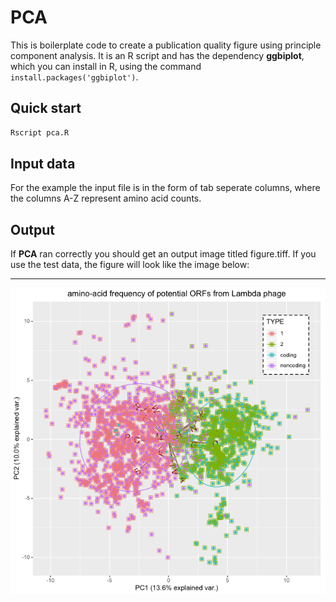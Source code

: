 # PCA
This is boilerplate code to create a publication quality figure using principle component analysis.  It is an R script and has the dependency **ggbiplot**, which you can install in R, using the command `install.packages('ggbiplot')`.

## Quick start
```sh
Rscript pca.R
```

## Input data    
For the example the input file is in the form of tab seperate columns, where the columns A-Z represent amino acid counts.

## Output
If **PCA** ran correctly you should get an output image titled figure.tiff.  If you use the test data, the figure will
look like the image below:
___
![](https://github.com/deprekate/pca/blob/master/figure.png)

